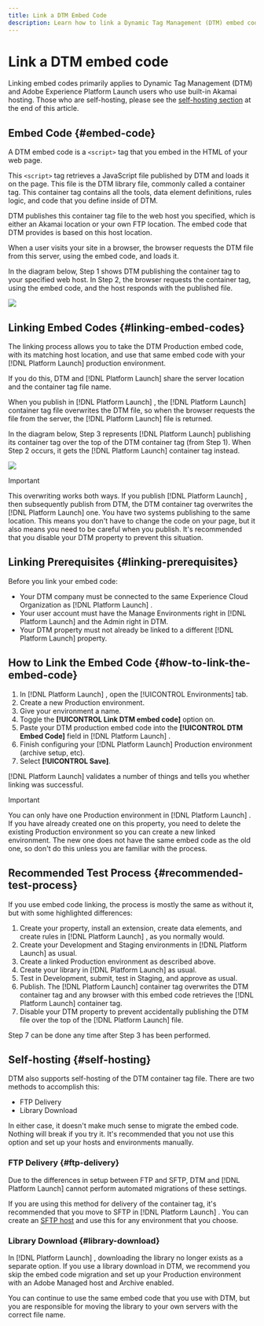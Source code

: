 ```yaml
---
title: Link a DTM Embed Code
description: Learn how to link a Dynamic Tag Management (DTM) embed code using Adobe Experience Platform Launch.
---
```


# Link a DTM embed code

Linking embed codes primarily applies to Dynamic Tag Management (DTM) and Adobe Experience Platform Launch users who use built-in Akamai hosting. Those who are self-hosting, please see the [self-hosting section](#self-hosting) at the end of this article.

## Embed Code {#embed-code}

A DTM embed code is a `<script>` tag that you embed in the HTML of your web page.

This `<script>` tag retrieves a JavaScript file published by DTM and loads it on the page. This file is the DTM library file, commonly called a container tag. This container tag contains all the tools, data element definitions, rules logic, and code that you define inside of DTM.

DTM publishes this container tag file to the web host you specified, which is either an Akamai location or your own FTP location. The embed code that DTM provides is based on this host location.

When a user visits your site in a browser, the browser requests the DTM file from this server, using the embed code, and loads it.

In the diagram below, Step 1 shows DTM publishing the container tag to your specified web host. In Step 2, the browser requests the container tag, using the embed code, and the host responds with the published file.

![](/help/assets/dtm_publishing.png)

## Linking Embed Codes {#linking-embed-codes}

The linking process allows you to take the DTM Production embed code, with its matching host location, and use that same embed code with your [!DNL Platform Launch]  production environment.

If you do this, DTM and [!DNL Platform Launch]  share the server location and the container tag file name.

When you publish in [!DNL Platform Launch] , the [!DNL Platform Launch]  container tag file overwrites the DTM file, so when the browser requests the file from the server, the [!DNL Platform Launch]  file is returned.

In the diagram below, Step 3 represents [!DNL Platform Launch]  publishing its container tag over the top of the DTM container tag (from Step 1). When Step 2 occurs, it gets the [!DNL Platform Launch]  container tag instead.

![](/help/assets/launch_publishing.png)

>[!IMPORTANT]
>
>This overwriting works both ways. If you publish [!DNL Platform Launch] , then subsequently publish from DTM, the DTM container tag overwrites the [!DNL Platform Launch]  one. You have two systems publishing to the same location. This means you don't have to change the code on your page, but it also means you need to be careful when you publish. It's recommended that you disable your DTM property to prevent this situation.

## Linking Prerequisites {#linking-prerequisites}

Before you link your embed code:

* Your DTM company must be connected to the same Experience Cloud Organization as [!DNL Platform Launch] .
* Your user account must have the Manage Environments right in [!DNL Platform Launch]  and the Admin right in DTM.
* Your DTM property must not already be linked to a different [!DNL Platform Launch]  property.

## How to Link the Embed Code {#how-to-link-the-embed-code}

1. In [!DNL Platform Launch] , open the [!UICONTROL Environments] tab.
1. Create a new Production environment.
1. Give your environment a name.
1. Toggle the **[!UICONTROL Link DTM embed code]** option on.
1. Paste your DTM production embed code into the **[!UICONTROL DTM Embed Code]** field in [!DNL Platform Launch] .
1. Finish configuring your [!DNL Platform Launch]  Production environment (archive setup, etc).
1. Select **[!UICONTROL Save]**.

[!DNL Platform Launch]  validates a number of things and tells you whether linking was successful.

>[!IMPORTANT]
>
>You can only have one Production environment in [!DNL Platform Launch] . If you have already created one on this property, you need to delete the existing Production environment so you can create a new linked environment. The new one does not have the same embed code as the old one, so don't do this unless you are familiar with the process.

## Recommended Test Process {#recommended-test-process}

If you use embed code linking, the process is mostly the same as without it, but with some highlighted differences:

1. Create your property, install an extension, create data elements, and create rules in [!DNL Platform Launch] , as you normally would.
1. Create your Development and Staging environments in [!DNL Platform Launch]  as usual.
1. ​Create a linked Production environment as described above.
1. Create your library in [!DNL Platform Launch]  as usual.
1. Test in Development, submit, test in Staging, and approve as usual.
1. Publish. The [!DNL Platform Launch]  container tag overwrites the DTM container tag and any browser with this embed code retrieves the [!DNL Platform Launch]  container tag.
1. Disable your DTM property to prevent accidentally publishing the DTM file over the top of the [!DNL Platform Launch]  file.

Step 7 can be done any time after Step 3 has been performed.

## Self-hosting {#self-hosting}

DTM also supports self-hosting of the DTM container tag file. There are two methods to accomplish this:

* FTP Delivery
* Library Download

In either case, it doesn't make much sense to migrate the embed code. Nothing will break if you try it. It's recommended that you not use this option and set up your hosts and environments manually.

### FTP Delivery {#ftp-delivery}

Due to the differences in setup between FTP and SFTP, DTM and [!DNL Platform Launch]  cannot perform automated migrations of these settings.

If you are using this method for delivery of the container tag, it's recommended that you move to SFTP in [!DNL Platform Launch] . You can create an [SFTP host](/help/launch-reference/publishing/hosts/sftp-host.md) and use this for any environment that you choose.

### Library Download {#library-download}

In [!DNL Platform Launch] , downloading the library no longer exists as a separate option. If you use a library download in DTM, we recommend you skip the embed code migration and set up your Production environment with an Adobe Managed host and Archive enabled.

You can continue to use the same embed code that you use with DTM, but you are responsible for moving the library to your own servers with the correct file name.
